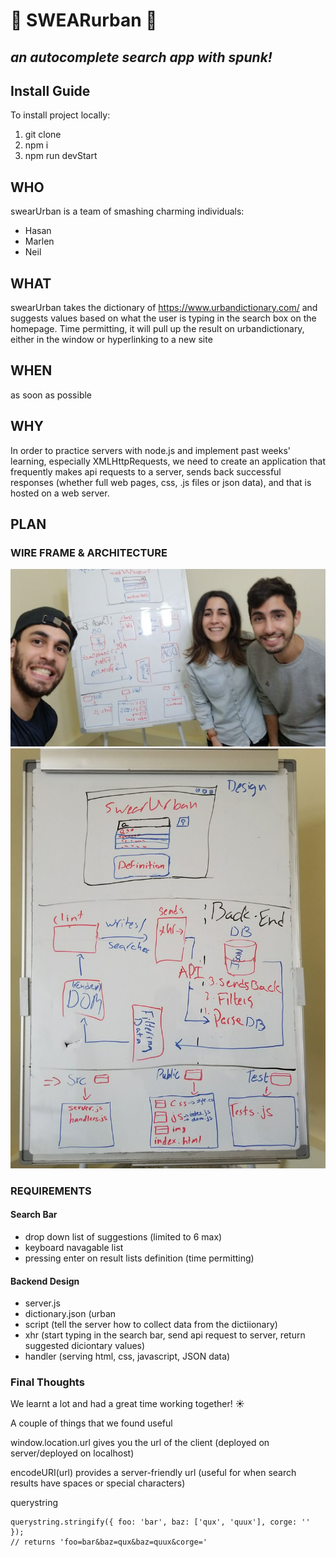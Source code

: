 # :hear_no_evil:  SWEARurban :hear_no_evil:
## _an autocomplete search app with spunk!_

## Install Guide
To install project locally:
1. git clone
2. npm i
3. npm run devStart


## WHO
swearUrban is a team of smashing charming individuals:
- Hasan
- Marlen
- Neil

## WHAT
swearUrban takes the dictionary of https://www.urbandictionary.com/ and suggests values based on what the user is typing in the search box on the homepage. Time permitting, it will pull up the result on urbandictionary, either in the window or hyperlinking to a new site
## WHEN
as soon as possible
## WHY
In order to practice servers with node.js and implement past weeks' learning, especially XMLHttpRequests, we need to create an application that frequently makes api requests to a server, sends back successful responses (whether full web pages, css, .js files or json data), and that is hosted on a web server. 
## PLAN
### WIRE FRAME & ARCHITECTURE
![alt text](https://github.com/FACN3/swearUrban/blob/master/public/images/WhatsApp%20Image%202017-11-21%20at%2012.48.38%20(1).jpeg)
![alt text](https://github.com/FACN3/swearUrban/blob/master/public/images/WhatsApp%20Image%202017-11-21%20at%2012.49.54.jpeg)
### REQUIREMENTS
#### Search Bar
* drop down list of suggestions (limited to 6 max)
* keyboard navagable list
* pressing enter on result lists definition (time permitting)
#### Backend Design
* server.js
* dictionary.json (urban 
* script (tell the server how to collect data from the dictiionary)
* xhr (start typing in the search bar, send api request to server, return suggested diciontary values)
* handler (serving html, css, javascript, JSON data)

### Final Thoughts
We learnt a lot and had a great time working together! :sunny:

A couple of things that we found useful

window.location.url gives you the url of the client (deployed on server/deployed on localhost)

encodeURI(url) provides a server-friendly url (useful for when search results have spaces or special characters)

querystring
```
querystring.stringify({ foo: 'bar', baz: ['qux', 'quux'], corge: '' });
// returns 'foo=bar&baz=qux&baz=quux&corge='
```
